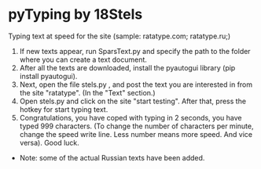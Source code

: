 # pyTyping by 18Stels
Typing text at speed for the site (sample: ratatype.com; ratatype.ru;)

1. If new texts appear, run SparsText.py and specify the path to the folder where you can create a text document.
2. After all the texts are downloaded, install the pyautogui library (pip install pyautogui).
3. Next, open the file stels.py , and post the text you are interested in from the site "ratatype". (In the "Text" section.)
4. Open stels.py and click on the site "start testing". After that, press the hotkey for start typing text.
5. Congratulations, you have coped with typing in 2 seconds, you have typed 999 characters. 
(To change the number of characters per minute, change the speed write line. Less number means more speed. And vice versa). Good luck.

* Note: some of the actual Russian texts have been added.
